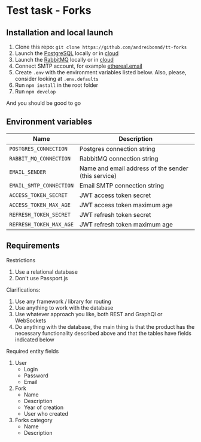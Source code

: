 # Test task - Forks

## Installation and local launch

1. Clone this repo: `git clone https://github.com/andreibonnd/tt-forks`
2. Launch the [PostgreSQL](https://postgresql.org/download) locally or in [cloud](https://elephantsql.com/plans.html)
3. Launch the [RabbitMQ](https://rabbitmq.com/download.html) locally or in [cloud](https://cloudamqp.com/plans.html)
4. Connect SMTP account, for example [ethereal.email](http://ethereal.email/create)
5. Create `.env` with the environment variables listed below. Also, please, consider looking at `.env.defaults`
6. Run `npm install` in the root folder
7. Run `npm develop`

And you should be good to go

## Environment variables

| Name                    | Description                                         |
| ----------------------- | --------------------------------------------------- |
| `POSTGRES_CONNECTION`   | Postgres connection string                          |
| `RABBIT_MQ_CONNECTION`  | RabbitMQ connection string                          |
| `EMAIL_SENDER`          | Name and email address of the sender (this service) |
| `EMAIL_SMTP_CONNECTION` | Email SMTP connection string                        |
| `ACCESS_TOKEN_SECRET`   | JWT access token secret                             |
| `ACCESS_TOKEN_MAX_AGE`  | JWT access token maximum age                        |
| `REFRESH_TOKEN_SECRET`  | JWT refresh token secret                            |
| `REFRESH_TOKEN_MAX_AGE` | JWT refresh token maximum age                       |

## Requirements

Restrictions

1. Use a relational database
2. Don't use Passport.js

Clarifications:

1. Use any framework / library for routing
2. Use anything to work with the database
3. Use whatever approach you like, both REST and GraphQl or WebSockets
4. Do anything with the database, the main thing is that the product has the necessary functionality described above and that the tables have fields indicated below

Required entity fields

1. User
    - Login
    - Password
    - Email
2. Fork
    - Name
    - Description
    - Year of creation
    - User who created
3. Forks category
    - Name
    - Description
